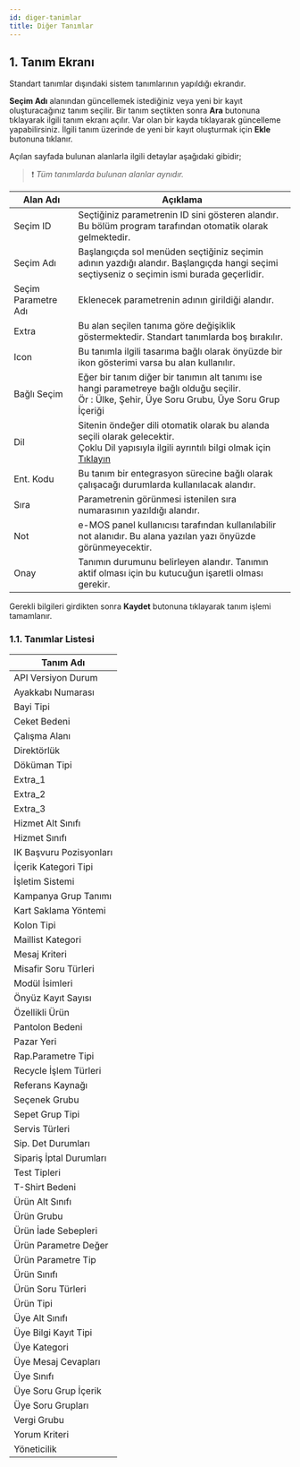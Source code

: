 ```yaml
---
id: diger-tanimlar
title: Diğer Tanımlar
---
```


## 1. Tanım Ekranı

Standart tanımlar dışındaki sistem tanımlarının yapıldığı ekrandır.

**Seçim Adı** alanından güncellemek istediğiniz veya yeni bir kayıt oluşturacağınız tanım seçilir. Bir tanım seçtikten sonra **Ara** butonuna tıklayarak ilgili tanım ekranı açılır. Var olan bir kayda tıklayarak güncelleme yapabilirsiniz. İlgili tanım üzerinde de yeni bir kayıt oluşturmak için **Ekle** butonuna tıklanır.

Açılan sayfada bulunan alanlarla ilgili detaylar aşağıdaki gibidir;

> ❗ _Tüm tanımlarda bulunan alanlar aynıdır._

|Alan Adı|Açıklama|
|--|--|
|Seçim ID|Seçtiğiniz parametrenin ID sini gösteren alandır. Bu bölüm program tarafından otomatik olarak gelmektedir.|
|Seçim Adı|Başlangıçda sol menüden seçtiğiniz seçimin adının yazdığı alandır. Başlangıçda hangi seçimi seçtiyseniz o seçimin ismi burada geçerlidir.|
|Seçim Parametre Adı|Eklenecek parametrenin adının girildiği alandır.|
|Extra|Bu alan seçilen tanıma göre değişiklik göstermektedir. Standart tanımlarda boş bırakılır.|
|Icon|Bu tanımla ilgili tasarıma bağlı olarak önyüzde bir ikon gösterimi varsa bu alan kullanılır.|
|Bağlı Seçim|Eğer bir tanım diğer bir tanımın alt tanımı ise hangi parametreye bağlı olduğu seçilir.<br>Ör : Ülke, Şehir, Üye Soru Grubu, Üye Soru Grup İçeriği|
|Dil|Sitenin öndeğer dili otomatik olarak bu alanda seçili olarak gelecektir.<br>Çoklu Dil yapısıyla ilgili ayrıntılı bilgi olmak için [Tıklayın](coklu-dil.md)|
|Ent. Kodu|Bu tanım bir entegrasyon sürecine bağlı olarak çalışacağı durumlarda kullanılacak alandır.|
|Sıra|Parametrenin görünmesi istenilen sıra numarasının yazıldığı alandır.|
|Not|e-MOS panel kullanıcısı tarafından kullanılabilir not alanıdır. Bu alana yazılan yazı önyüzde görünmeyecektir.|
|Onay|Tanımın durumunu belirleyen alandır. Tanımın aktif olması için bu kutucuğun işaretli olması gerekir.|

Gerekli bilgileri girdikten sonra **Kaydet** butonuna tıklayarak tanım işlemi tamamlanır.

### 1.1. Tanımlar Listesi

|Tanım Adı|
|--|
|API Versiyon Durum||
|Ayakkabı Numarası||
|Bayi Tipi||
|Ceket Bedeni||
|Çalışma Alanı||
|Direktörlük||
|Döküman Tipi||
|Extra_1||
|Extra_2||
|Extra_3||
|Hizmet Alt Sınıfı||
|Hizmet Sınıfı||
|IK Başvuru Pozisyonları||
|İçerik Kategori Tipi||
|İşletim Sistemi||
|Kampanya Grup Tanımı||
|Kart Saklama Yöntemi||
|Kolon Tipi||
|Maillist Kategori||
|Mesaj Kriteri||
|Misafir Soru Türleri||
|Modül İsimleri||
|Önyüz Kayıt Sayısı||
|Özellikli Ürün||
|Pantolon Bedeni||
|Pazar Yeri||
|Rap.Parametre Tipi||
|Recycle İşlem Türleri||
|Referans Kaynağı||
|Seçenek Grubu||
|Sepet Grup Tipi||
|Servis Türleri||
|Sip. Det Durumları||
|Sipariş İptal Durumları||
|Test Tipleri||
|T-Shirt Bedeni||
|Ürün Alt Sınıfı||
|Ürün Grubu||
|Ürün İade Sebepleri||
|Ürün Parametre Değer||
|Ürün Parametre Tip||
|Ürün Sınıfı||
|Ürün Soru Türleri||
|Ürün Tipi||
|Üye Alt Sınıfı||
|Üye Bilgi Kayıt Tipi||
|Üye Kategori||
|Üye Mesaj Cevapları||
|Üye Sınıfı||
|Üye Soru Grup İçerik||
|Üye Soru Grupları||
|Vergi Grubu||
|Yorum Kriteri||
|Yöneticilik||

